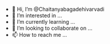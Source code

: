 - 👋 Hi, I’m @Chaitanyabagadehivarvadi
- 👀 I’m interested in ...
- 🌱 I’m currently learning ...
- 💞️ I’m looking to collaborate on ...
- 📫 How to reach me ...

<!---
Chaitanyabagadehivarvadi/Chaitanyabagadehivarvadi is a ✨ special ✨ repository because its `README.md` (this file) appears on your GitHub profile.
You can click the Preview link to take a look at your changes.
--->
